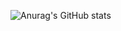 ![Anurag's GitHub stats](https://github-readme-stats.vercel.app/api?username=JuneWaySue&show_icons=true&theme=radical)